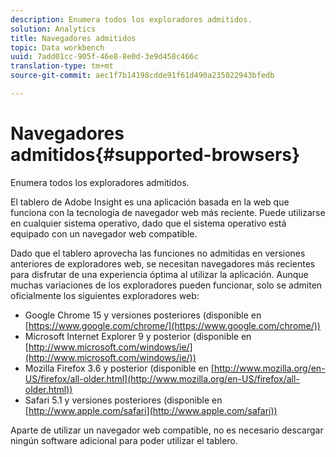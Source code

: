 ```yaml
---
description: Enumera todos los exploradores admitidos.
solution: Analytics
title: Navegadores admitidos
topic: Data workbench
uuid: 7add01cc-905f-46e8-8e0d-3e9d458c466c
translation-type: tm+mt
source-git-commit: aec1f7b14198cdde91f61d490a235022943bfedb

---
```



# Navegadores admitidos{#supported-browsers} 

Enumera todos los exploradores admitidos.

El tablero de Adobe Insight es una aplicación basada en la web que funciona con la tecnología de navegador web más reciente. Puede utilizarse en cualquier sistema operativo, dado que el sistema operativo está equipado con un navegador web compatible.

Dado que el tablero aprovecha las funciones no admitidas en versiones anteriores de exploradores web, se necesitan navegadores más recientes para disfrutar de una experiencia óptima al utilizar la aplicación. Aunque muchas variaciones de los exploradores pueden funcionar, solo se admiten oficialmente los siguientes exploradores web:

* Google Chrome 15 y versiones posteriores (disponible en [https://www.google.com/chrome/](https://www.google.com/chrome/))
* Microsoft Internet Explorer 9 y posterior (disponible en [http://www.microsoft.com/windows/ie/](http://www.microsoft.com/windows/ie/))
* Mozilla Firefox 3.6 y posterior (disponible en [http://www.mozilla.org/en-US/firefox/all-older.html](http://www.mozilla.org/en-US/firefox/all-older.html))
* Safari 5.1 y versiones posteriores (disponible en [http://www.apple.com/safari](http://www.apple.com/safari))

Aparte de utilizar un navegador web compatible, no es necesario descargar ningún software adicional para poder utilizar el tablero.

